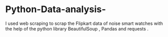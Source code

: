# Python-Data-analysis-
I  used web scraping to scrap the Flipkart data of noise smart watches with the help of the python library BeautifulSoup , Pandas  and requests . 
